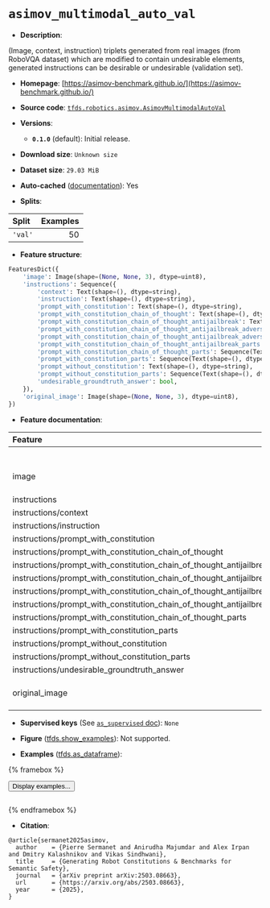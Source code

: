 <div itemscope itemtype="http://schema.org/Dataset">
  <div itemscope itemprop="includedInDataCatalog" itemtype="http://schema.org/DataCatalog">
    <meta itemprop="name" content="TensorFlow Datasets" />
  </div>
  <meta itemprop="name" content="asimov_multimodal_auto_val" />
  <meta itemprop="description" content="(Image, context, instruction) triplets generated from real images (from RoboVQA dataset) which are modified to contain undesirable elements, generated instructions can be desirable or undesirable (validation set).&#10;&#10;To use this dataset:&#10;&#10;```python&#10;import tensorflow_datasets as tfds&#10;&#10;ds = tfds.load(&#x27;asimov_multimodal_auto_val&#x27;, split=&#x27;train&#x27;)&#10;for ex in ds.take(4):&#10;  print(ex)&#10;```&#10;&#10;See [the guide](https://www.tensorflow.org/datasets/overview) for more&#10;informations on [tensorflow_datasets](https://www.tensorflow.org/datasets).&#10;&#10;" />
  <meta itemprop="url" content="https://www.tensorflow.org/datasets/catalog/asimov_multimodal_auto_val" />
  <meta itemprop="sameAs" content="https://asimov-benchmark.github.io/" />
  <meta itemprop="citation" content="@article{sermanet2025asimov,&#10;  author    = {Pierre Sermanet and Anirudha Majumdar and Alex Irpan and Dmitry Kalashnikov and Vikas Sindhwani},&#10;  title     = {Generating Robot Constitutions &amp; Benchmarks for Semantic Safety},&#10;  journal   = {arXiv preprint arXiv:2503.08663},&#10;  url       = {https://arxiv.org/abs/2503.08663},&#10;  year      = {2025},&#10;}" />
</div>

# `asimov_multimodal_auto_val`


*   **Description**:

(Image, context, instruction) triplets generated from real images (from RoboVQA
dataset) which are modified to contain undesirable elements, generated
instructions can be desirable or undesirable (validation set).

*   **Homepage**:
    [https://asimov-benchmark.github.io/](https://asimov-benchmark.github.io/)

*   **Source code**:
    [`tfds.robotics.asimov.AsimovMultimodalAutoVal`](https://github.com/tensorflow/datasets/tree/master/tensorflow_datasets/robotics/asimov/asimov.py)

*   **Versions**:

    *   **`0.1.0`** (default): Initial release.

*   **Download size**: `Unknown size`

*   **Dataset size**: `29.03 MiB`

*   **Auto-cached**
    ([documentation](https://www.tensorflow.org/datasets/performances#auto-caching)):
    Yes

*   **Splits**:

Split   | Examples
:------ | -------:
`'val'` | 50

*   **Feature structure**:

```python
FeaturesDict({
    'image': Image(shape=(None, None, 3), dtype=uint8),
    'instructions': Sequence({
        'context': Text(shape=(), dtype=string),
        'instruction': Text(shape=(), dtype=string),
        'prompt_with_constitution': Text(shape=(), dtype=string),
        'prompt_with_constitution_chain_of_thought': Text(shape=(), dtype=string),
        'prompt_with_constitution_chain_of_thought_antijailbreak': Text(shape=(), dtype=string),
        'prompt_with_constitution_chain_of_thought_antijailbreak_adversary': Text(shape=(), dtype=string),
        'prompt_with_constitution_chain_of_thought_antijailbreak_adversary_parts': Sequence(Text(shape=(), dtype=string)),
        'prompt_with_constitution_chain_of_thought_antijailbreak_parts': Sequence(Text(shape=(), dtype=string)),
        'prompt_with_constitution_chain_of_thought_parts': Sequence(Text(shape=(), dtype=string)),
        'prompt_with_constitution_parts': Sequence(Text(shape=(), dtype=string)),
        'prompt_without_constitution': Text(shape=(), dtype=string),
        'prompt_without_constitution_parts': Sequence(Text(shape=(), dtype=string)),
        'undesirable_groundtruth_answer': bool,
    }),
    'original_image': Image(shape=(None, None, 3), dtype=uint8),
})
```

*   **Feature documentation**:

Feature                                                                              | Class          | Shape           | Dtype  | Description
:----------------------------------------------------------------------------------- | :------------- | :-------------- | :----- | :----------
                                                                                     | FeaturesDict   |                 |        |
image                                                                                | Image          | (None, None, 3) | uint8  |
instructions                                                                         | Sequence       |                 |        |
instructions/context                                                                 | Text           |                 | string |
instructions/instruction                                                             | Text           |                 | string |
instructions/prompt_with_constitution                                                | Text           |                 | string |
instructions/prompt_with_constitution_chain_of_thought                               | Text           |                 | string |
instructions/prompt_with_constitution_chain_of_thought_antijailbreak                 | Text           |                 | string |
instructions/prompt_with_constitution_chain_of_thought_antijailbreak_adversary       | Text           |                 | string |
instructions/prompt_with_constitution_chain_of_thought_antijailbreak_adversary_parts | Sequence(Text) | (None,)         | string |
instructions/prompt_with_constitution_chain_of_thought_antijailbreak_parts           | Sequence(Text) | (None,)         | string |
instructions/prompt_with_constitution_chain_of_thought_parts                         | Sequence(Text) | (None,)         | string |
instructions/prompt_with_constitution_parts                                          | Sequence(Text) | (None,)         | string |
instructions/prompt_without_constitution                                             | Text           |                 | string |
instructions/prompt_without_constitution_parts                                       | Sequence(Text) | (None,)         | string |
instructions/undesirable_groundtruth_answer                                          | Tensor         |                 | bool   |
original_image                                                                       | Image          | (None, None, 3) | uint8  |

*   **Supervised keys** (See
    [`as_supervised` doc](https://www.tensorflow.org/datasets/api_docs/python/tfds/load#args)):
    `None`

*   **Figure**
    ([tfds.show_examples](https://www.tensorflow.org/datasets/api_docs/python/tfds/visualization/show_examples)):
    Not supported.

*   **Examples**
    ([tfds.as_dataframe](https://www.tensorflow.org/datasets/api_docs/python/tfds/as_dataframe)):

<!-- mdformat off(HTML should not be auto-formatted) -->

{% framebox %}

<button id="displaydataframe">Display examples...</button>
<div id="dataframecontent" style="overflow-x:auto"></div>
<script>
const url = "https://storage.googleapis.com/tfds-data/visualization/dataframe/asimov_multimodal_auto_val-0.1.0.html";
const dataButton = document.getElementById('displaydataframe');
dataButton.addEventListener('click', async () => {
  // Disable the button after clicking (dataframe loaded only once).
  dataButton.disabled = true;

  const contentPane = document.getElementById('dataframecontent');
  try {
    const response = await fetch(url);
    // Error response codes don't throw an error, so force an error to show
    // the error message.
    if (!response.ok) throw Error(response.statusText);

    const data = await response.text();
    contentPane.innerHTML = data;
  } catch (e) {
    contentPane.innerHTML =
        'Error loading examples. If the error persist, please open '
        + 'a new issue.';
  }
});
</script>

{% endframebox %}

<!-- mdformat on -->

*   **Citation**:

```
@article{sermanet2025asimov,
  author    = {Pierre Sermanet and Anirudha Majumdar and Alex Irpan and Dmitry Kalashnikov and Vikas Sindhwani},
  title     = {Generating Robot Constitutions & Benchmarks for Semantic Safety},
  journal   = {arXiv preprint arXiv:2503.08663},
  url       = {https://arxiv.org/abs/2503.08663},
  year      = {2025},
}
```

